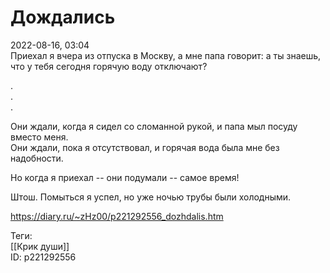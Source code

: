Дождались
==========

   
 2022-08-16, 03:04   
  Приехал я вчера из отпуска в Москву, а мне папа говорит: а ты знаешь, что у тебя сегодня горячую воду отключают?   
   
 .   
 .   
 .   
   
 Они ждали, когда я сидел со сломанной рукой, и папа мыл посуду вместо меня.   
 Они ждали, пока я отсутствовал, и горячая вода была мне без надобности.   
   
 Но когда я приехал -- они подумали -- самое время!   
   
 Штош. Помыться я успел, но уже ночью трубы были холодными.   
    
 <https://diary.ru/~zHz00/p221292556_dozhdalis.htm>   
   
 Теги:   
 [[Крик души]]   
 ID: p221292556